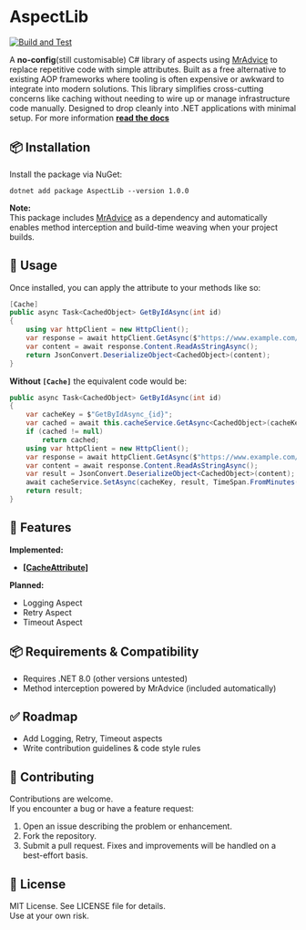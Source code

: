 # AspectLib

[![Build and Test](https://github.com/kalebakeits/AspectLib/actions/workflows/test.yml/badge.svg)](https://github.com/kalebakeits/AspectLib/actions/workflows/test.yml)

A **no-config**(still customisable) C# library of aspects using [MrAdvice](https://github.com/ArxOne/MrAdvice) to replace repetitive code with simple attributes. Built as a free alternative to existing AOP frameworks where tooling is often expensive or awkward to integrate into modern solutions.
This library simplifies cross-cutting concerns like caching without needing to wire up or manage infrastructure code manually. Designed to drop cleanly into .NET applications with minimal setup.
For more information [**read the docs**](https://github.com/kalebakeits/AspectLib/wiki)

## 📦 Installation
Install the package via NuGet:

```
dotnet add package AspectLib --version 1.0.0
```

**Note:**  
This package includes [MrAdvice](https://github.com/ArxOne/MrAdvice) as a dependency and automatically enables method interception and build-time weaving when your project builds.

## 🚀 Usage
Once installed, you can apply the attribute to your methods like so:

```csharp   
[Cache]
public async Task<CachedObject> GetByIdAsync(int id)
{
    using var httpClient = new HttpClient();
    var response = await httpClient.GetAsync($"https://www.example.com/{id}");
    var content = await response.Content.ReadAsStringAsync();
    return JsonConvert.DeserializeObject<CachedObject>(content);
}
```

**Without `[Cache]`** the equivalent code would be:

```csharp
public async Task<CachedObject> GetByIdAsync(int id)
{
    var cacheKey = $"GetByIdAsync_{id}";
    var cached = await this.cacheService.GetAsync<CachedObject>(cacheKey);
    if (cached != null)
        return cached;
    using var httpClient = new HttpClient();
    var response = await httpClient.GetAsync($"https://www.example.com/{id}");
    var content = await response.Content.ReadAsStringAsync();
    var result = JsonConvert.DeserializeObject<CachedObject>(content);
    await cacheService.SetAsync(cacheKey, result, TimeSpan.FromMinutes(30));
    return result;
}
```

## 📖 Features
**Implemented:**  
- [**[CacheAttribute]**](https://github.com/kalebakeits/AspectLib/wiki/CacheAttribute)

**Planned:**  
- Logging Aspect  
- Retry Aspect  
- Timeout Aspect  

## 📦 Requirements & Compatibility
- Requires .NET 8.0 (other versions untested)
- Method interception powered by MrAdvice (included automatically)

## ✅ Roadmap
- Add Logging, Retry, Timeout aspects  
- Write contribution guidelines & code style rules  

## 🤝 Contributing
Contributions are welcome.  
If you encounter a bug or have a feature request:
1. Open an issue describing the problem or enhancement.
2. Fork the repository.
3. Submit a pull request.
Fixes and improvements will be handled on a best-effort basis.

## 📜 License
MIT License. See LICENSE file for details.  
Use at your own risk.
